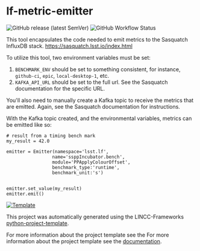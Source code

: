 # lf-metric-emitter
![GitHub release (latest SemVer)](https://img.shields.io/github/v/release/lincc-frameworks/metric-emitter)
![GitHub Workflow Status](https://img.shields.io/github/actions/workflow/status/lincc-frameworks/metric-emitter/testing-and-coverage.yml)

This tool encapsulates the code needed to emit metrics to the Sasquatch InfluxDB
stack. https://sasquatch.lsst.io/index.html

To utilize this tool, two environment variables must be set:
1) `BENCHMARK_ENV` should be set to something consistent, for instance, `github-ci`, `epic`, `local-desktop-1`, etc.
2) `KAFKA_API_URL` should be set to the full url. See the Sasquatch documentation for the specific URL.

You'll also need to manually create a Kafka topic to receive the metrics that are
emitted. Again, see the Sasquatch documentation for instructions.

With the Kafka topic created, and the environmental variables, metrics can be emitted like so:

```
# result from a timing bench mark
my_result = 42.0

emitter = Emitter(namespace='lsst.lf',
                 name='ssppIncubator.bench',
                 module='PPApplyColourOffset',
                 benchmark_type:'runtime',
                 benchmark_unit:'s')


emitter.set_value(my_result)
emitter.emit()
```

[![Template](https://img.shields.io/badge/Template-LINCC%20Frameworks%20Python%20Project%20Template-brightgreen)](https://lincc-ppt.readthedocs.io/en/latest/)

This project was automatically generated using the LINCC-Frameworks [python-project-template](https://github.com/lincc-frameworks/python-project-template).

For more information about the project template see the For more information about the project template see the [documentation](https://lincc-ppt.readthedocs.io/en/latest/).
